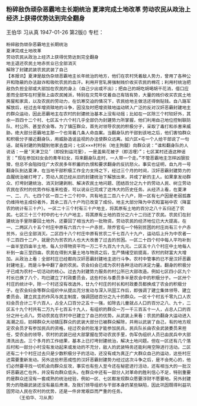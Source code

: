 ### 粉碎敌伪顽杂恶霸地主长期统治  夏津完成土地改革  劳动农民从政治上经济上获得优势达到完全翻身
王伯华  习从真
1947-01-26
第2版()
专栏：

    粉碎敌伪顽杂恶霸地主长期统治
    夏津完成土地改革
    劳动农民从政治上经济上获得优势达到完全翻身
    地主退还农民土地赤贫业已全部消灭
    解除了封建武装农民武装了自己
    【本报讯】夏津是敌伪杂顽恶霸地主长年统治的地方，他们在农村凭着敌人势力，曾用了各种公开和隐蔽的办法敲诈和吸吮农民的血汗。利用开官轧房强制贱价收买农民的棉花；利用村统治把敌伪负担全部或大部加在农民的身上（自己少出或不出）；把自己的胡吃胡喝胡干花消，借口应差而全部写在村里账上由农民摊派，特别在灾荒年仗着自己有钱有势，大量的贱价收买农民土地房屋和家具，以及农民的劳动力，在饥寒交迫的情况下，农民给地主做活还得倒贴钱。自八路军解放后，经过去年增资赎地的斗争，因没及时把增资赎地运动转入广泛的反对汉奸恶霸封建地主的群众运动，因此恶霸地主在农村的封建统治基本上没有动摇；比如在一区除三个村较好外，其余一百四十二个村、七区五十六个村几乎全部仍为封建势力所掌握，他们利用自己地位控制联防队、村公所、甚至农会等。为了镇压群众，首先对领导农民的积极分子，采取了毒打和杀害来威胁。绝大部分恶霸地主那一个也背着几条人命血案。当翻身队的干部到该地之后，他们害怕群众和积极分子接近翻身队，用威胁造谣监视的办法使群众远离。如六区×屯一个人给干部说了一句话，就有封建的狗腿到他家去盘问；七区×××村村长（地主狗腿）向群众说：“谁和翻身队的人说话：一是‘天津卫见’（即投到运河里），一是盖紫花被子（即活埋）”；七区某村还造这种谣言：“现在参加妇女会的青年妇女，将来翻身队走时，一人带一个走。”不管恶霸地主怎样凶狠狡猾，但总不会阻挡住广大农民多年积蓄的仇恨和要求翻身的反抗怒火。事实也证明，自九月一号翻身队到达夏津，在当地干部积极工作全力支持之下，经过三个月的时间，汉奸恶霸封建势力的血腥统治被打垮了，劳动人民已经从旧的封建统治下解放出来，并成了新的主人。如果拿发动群众、打垮封建统治、消灭封建剥削、解决农民土地问题、团结百分之九十的劳动人民、树立劳动农民在农村的优势作标准来检查，可以说业已完成了这伟大的历史任务。从经济上看，在夏津一、二、六、七四个区一百二十二个村中，共有地主二百八十八户，除一区有七户因是老弱孤寡仍维持地主成份者外，其余二百八十户均已改变了成份。地主大部分降为中农和富裕中农（降富农的统计有三十户）。一区二十三个村有三十户地主，将其原有土地的百分之八十五归还了农民。七区三十三个村中的七十六户地主，将其原有土地的百分之六十二归还了农民。农民们在封建统治手里除要回土地外，还要回了相当大的一批物资。劳动农民的经济地位已大大提高，在一、二两区八十五个村庄中原有六百六十一户赤贫，除乔官屯一个特别贫困的村庄尚有三十户赤贫外，业已全部消灭。二区四十八个村庄中原有贫农二千七百八十九户，运动后上升为中农者一千二百四十二户，就是仍为贫农的人也大大改善了过去的贫困。一区二十四个村中每人平均补到一亩半至四亩半土地，每人分得物资平均一万二千九百九十九元。二区五十八个村庄中土地每人补到一亩三至四亩。农民在得到大量土地与物资之后，生产情绪空前提高，农村的财富大大增加。从政治上看：全部村庄已经都向汉奸恶霸封建地主进行斗争。农村中管事的已不是汉奸恶霸封建地主，而是斗争中翻了身的农民。农会妇会已成为农村各种活动的决定力量。翻身的积极分子已成为农村一切活动的核心。过去为封建势力服务的村公所已大部改造。例如七区四小区九个村长已换了八个，均已建立了村政委员会，这些村长与委员多半是农会中的积极分子。一区卅个村庄的统计中，除一个村还没有改选外，廿九个村庄的村长和村政委员都换成了农会的积极分子。在农会妇会等群众组织中从提出充分发动与深入巩固工作后，即强调了建立集体领导、建立委员会、建立民主的作风与民主制度，强调团结百分之九十的群众。一区十个村五千零九口人农妇会员合计二千六百人，占全人口百分之五十一强，如除去儿童就占人口的百分之八、九十，二区五十九个村共有二万九千七百五十九人，有组织的群众一万一千三百五十一人，占总人口的百分之卅七点八。劳动农民在农村中已建立了自己的优势。从武装上来看：农民的翻身大运动进入高潮之后，妨碍群众大动镇压群众的武装大部分已被群众解除，并用以武装了自己，有的地方规定农会员才有参加民兵的资格，经过农会的批准才能参加民兵，民兵队长由农会武装委员来担任，受农会的领导，农村的武装已经大部掌握在劳动农民手里，伪军伪组织人员已由民兵中大部清洗出去。三个多月的工作结果，基本上已打垮封建统治，解决土地问题。但在一区还有几个落后村和一部分小村没有发动起来或发动的不充分，敌人的武装特务还能利用空隙进行活动。二区还有二十个村庄过去只是少数积极分子的活动，还没有成为真正广大群众自己的运动，这些村庄还需要重新发动。另外这些积恶成性的汉奸恶霸封建势力经过这次斗争之后，是不会死心的，他们必然要寻找一切机会向群众反攻，事实也有些人至今还在秘密进行活动，还有相当大的一批汉奸恶霸逃亡在外，并没有向群众低头。在群众中还有一部分人对革命的胜利信心不足，特别重要的是群众还没有一套成熟的统治经验，例如一区、七区都发现群众愿要浮财不愿要地。另外封建势力的隐蔽武装还没有最后肃清，及我们领导组织与干部本身的某些缺陷，因此巩固既得利益巩固劳动人民在农村的优势，还是一件非常艰巨而严重的任务。
        （王伯华、习从真）
